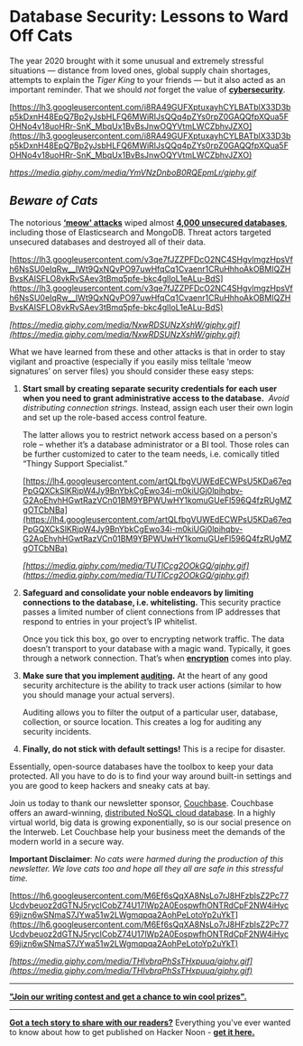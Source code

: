 # Database Security: Lessons to Ward Off Cats

The year 2020 brought with it some unusual and extremely stressful situations — distance from loved ones, global supply chain shortages, attempts to explain the *Tiger King* to your friends — but it also acted as an important reminder. That we should *not* forget the value of [**cybersecurity**](https://hackernoon.com/6-things-to-know-if-you-want-to-become-a-cybersecurity-expert-7o6335e9).

[https://lh3.googleusercontent.com/i8RA49GUFXptuxayhCYLBATblX33D3bp5kDxnH48EpQ7Bp2yJsbHLFQ6MWiRIJsQQq4pZYs0rpZ0GAQQfpXQua5FOHNo4v18uoHRr-SnK_MbqUx1BvBsJnwOQYVtmLWCZbhvJZXO](https://lh3.googleusercontent.com/i8RA49GUFXptuxayhCYLBATblX33D3bp5kDxnH48EpQ7Bp2yJsbHLFQ6MWiRIJsQQq4pZYs0rpZ0GAQQfpXQua5FOHNo4v18uoHRr-SnK_MbqUx1BvBsJnwOQYVtmLWCZbhvJZXO)

*https://media.giphy.com/media/YmVNzDnboB0RQEpmLr/giphy.gif*

## *Beware of Cats*

The notorious [**‘meow' attacks**](https://hackernoon.com/learnings-from-the-meow-bot-attack-on-our-mongodb-databases-y22q3zs8) wiped almost **[4,000 unsecured databases](https://www.welivesecurity.com/2020/07/27/almost-4000-databases-wiped-meow-attacks/)**, including those of Elasticsearch and MongoDB. Threat actors targeted unsecured databases and destroyed all of their data.

[https://lh3.googleusercontent.com/v3qe7fJZZPFDcO2NC4SHgvlmgzHpsVfh6NsSU0eIqRw__IWt9QxNQvPO97uwHfqCq1Cvaenr1CRuHhhoAkOBMIQZHBvsKAISFLO8vkRvSAev3tBmq5pfe-bkc4glIoL1eALu-BdS](https://lh3.googleusercontent.com/v3qe7fJZZPFDcO2NC4SHgvlmgzHpsVfh6NsSU0eIqRw__IWt9QxNQvPO97uwHfqCq1Cvaenr1CRuHhhoAkOBMIQZHBvsKAISFLO8vkRvSAev3tBmq5pfe-bkc4glIoL1eALu-BdS)

*[https://media.giphy.com/media/NxwRDSUNzXshW/giphy.gif](https://media.giphy.com/media/NxwRDSUNzXshW/giphy.gif)*

What we have learned from these and other attacks is that in order to stay vigilant and proactive (especially if you easily miss telltale ‘meow signatures’ on server files) you should consider these easy steps:

1. **Start small by creating separate security credentials for each user when you need to grant administrative access to the database.**  *Avoid distributing connection strings.* Instead, assign each user their own login and set up the role-based access control feature.

    The latter allows you to restrict network access based on a person's role – whether it’s a database administrator or a BI tool. Those roles can be further customized to cater to the team needs, i.e. comically titled “Thingy Support Specialist.”

    [https://lh4.googleusercontent.com/artQLfbgVUWEdECWPsU5KDa67eqPpGQXCkSlKRjpW4Jy9BnYbkCgEwo34i-m0kiUGj0lpihqbv-G2AoEhvhHGwtRazVCn01BM9YBPWUwHY1komuGUeFl596Q4fzRUgMZgOTCbNBa](https://lh4.googleusercontent.com/artQLfbgVUWEdECWPsU5KDa67eqPpGQXCkSlKRjpW4Jy9BnYbkCgEwo34i-m0kiUGj0lpihqbv-G2AoEhvhHGwtRazVCn01BM9YBPWUwHY1komuGUeFl596Q4fzRUgMZgOTCbNBa)

    *[https://media.giphy.com/media/TUTlCcg2OOkGQ/giphy.gif](https://media.giphy.com/media/TUTlCcg2OOkGQ/giphy.gif)*

2. **Safeguard and consolidate your noble endeavors by limiting connections to the database, i.e. whitelisting.** This security practice passes a limited number of client connections from IP addresses that respond to entries in your project’s IP whitelist.

    Once you tick this box, go over to encrypting network traffic. The data doesn’t transport to your database with a magic wand. Typically, it goes through a network connection. That’s when [**encryption**](https://hackernoon.com/adding-encryption-to-a-fast-database-without-compromise-5u3b3yth) comes into play.

3. **Make sure that you implement [auditing](https://hackernoon.com/event-log-auditing-demystified-75b55879f069).** At the heart of any good security architecture is the ability to track user actions (similar to how you should manage your actual servers).

    Auditing allows you to filter the output of a particular user, database, collection, or source location. This creates a log for auditing any security incidents.

4. **Finally, do not stick with default settings!** This is a recipe for disaster.

Essentially, open-source databases have the toolbox to keep your data protected. All you have to do is to find your way around built-in settings and you are good to keep hackers and sneaky cats at bay.

Join us today to thank our newsletter sponsor, [Couchbase](https://bit.ly/3dFhtd6). Couchbase offers an award-winning, [distributed NoSQL cloud database](https://bit.ly/3dFhtd6). In a highly virtual world, big data is growing exponentially, so is our social presence on the Interweb. Let Couchbase help your business meet the demands of the modern world in a secure way.

**Important Disclaimer**: *No cats were harmed during the production of this newsletter. We love cats too and hope all they all are safe in this stressful time.*

[https://lh6.googleusercontent.com/M6Ef6sQqXA8NsLo7rJ8HFzblsZ2Pc77Ucdvbeuoz2dGTNJ5rycICobZ74U17lWp2A0EospwfhONTRdCpF2NW4iHyc69jizn6wSNmaS7JYwa51w2LWgmqpqa2AohPeLotoYp2uYkT](https://lh6.googleusercontent.com/M6Ef6sQqXA8NsLo7rJ8HFzblsZ2Pc77Ucdvbeuoz2dGTNJ5rycICobZ74U17lWp2A0EospwfhONTRdCpF2NW4iHyc69jizn6wSNmaS7JYwa51w2LWgmqpqa2AohPeLotoYp2uYkT)

*[https://media.giphy.com/media/THIvbrqPhSsTHxpuua/giphy.gif](https://media.giphy.com/media/THIvbrqPhSsTHxpuua/giphy.gif)*

*****

**["Join our writing contest and get a chance to win cool prizes".](https://hackernoon.com/the-decentralized-internet-writing-contest-fq1i35t4)**

***

**[Got a tech story to share with our readers?](https://hackernoon.com/signup)** Everything you've ever wanted to know about how to get published on Hacker Noon - **[get it here.](https://www.publish.hackernoon.com/)**
